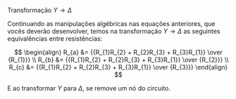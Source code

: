 <div class="cabecalho">

Transformação $Y \rightarrow \Delta$

</div>
<div class="conteudo normal">

Continuando as manipulações algébricas nas equações anteriores, que vocês deverão desenvolver, temos na transformação $Y \rightarrow \Delta$ as seguintes equivalências entre resistências:

$$
\begin{align}
R_{a} &= {{R_{1}R_{2} + R_{2}R_{3} + R_{3}R_{1}} \over {R_{1}}} \\
R_{b} &= {{R_{1}R_{2} + R_{2}R_{3} + R_{3}R_{1}} \over {R_{2}}} \\
R_{c} &= {{R_{1}R_{2} + R_{2}R_{3} + R_{3}R_{1}} \over {R_{3}}}
\end{align}
$$

E ao transformar $Y$ para $\Delta$, se remove um nó do circuito.

</div>
